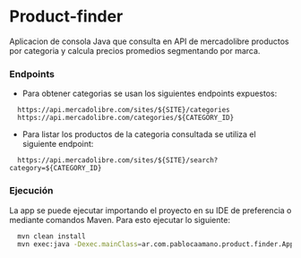 # Product-finder

Aplicacion de consola Java que consulta en API de mercadolibre productos por categoria y calcula precios promedios segmentando por marca.

### Endpoints

- Para obtener categorias se usan los siguientes endpoints expuestos:
```
  https://api.mercadolibre.com/sites/${SITE}/categories
  https://api.mercadolibre.com/categories/${CATEGORY_ID}
```

- Para listar los productos de la categoria consultada se utiliza el siguiente endpoint:
```
  https://api.mercadolibre.com/sites/${SITE}/search?category=${CATEGORY_ID}
```


### Ejecución

La app se puede ejecutar importando el proyecto en su IDE de preferencia o mediante comandos Maven. Para esto ejecutar lo siguiente:
```bash
  mvn clean install
  mvn exec:java -Dexec.mainClass=ar.com.pablocaamano.product.finder.App
```
